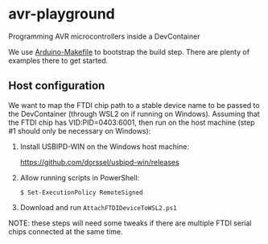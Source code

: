# avr-playground

Programming AVR microcontrollers inside a DevContainer

We use [Arduino-Makefile](https://github.com/sudar/Arduino-Makefile) to bootstrap the build step. There are plenty of examples there to get started.

## Host configuration

We want to map the FTDI chip path to a stable device name to be passed to the DevContainer (through WSL2 on if running on Windows). Assuming that the FTDI chip has VID:PID=0403:6001, then run on the host machine (step #1 should only be necessary on Windows):

1. Install USBIPD-WIN on the Windows host machine:

   https://github.com/dorssel/usbipd-win/releases

2. Allow running scripts in PowerShell:

   ```
   $ Set-ExecutionPolicy RemoteSigned
   ```
3. Download and run `AttachFTDIDeviceToWSL2.ps1`

NOTE: these steps will need some tweaks if there are multiple FTDI serial chips connected at the same time.